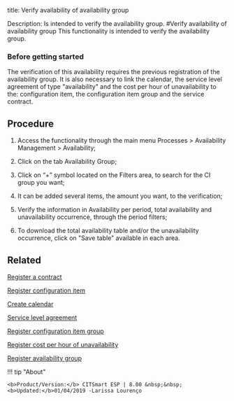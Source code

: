title: Verify availability of availability group

Description: Is intended to verify the availability group.
#Verify availability of availability group
This functionality is intended to verify the availability group.

### Before getting started

The verification of this availability requires the previous registration of the
availability group. It is also necessary to link the calendar, the service level
agreement of type "availability" and the cost per hour of unavailability to the:
configuration item, the configuration item group and the service contract.

Procedure
-------------

1.  Access the functionality through the main menu Processes \> Availability
    Management \> Availability;

2.  Click on the tab Availability Group;

3.  Click on “+” symbol located on the Filters area, to search for the CI group
    you want;

4.  It can be added several items, the amount you want, to the verification;

5.  Verify the information in Availability per period, total availability and
    unavailability occurrence, through the period filters;

6.  To download the total availability table and/or the unavailability
    occurrence, click on "Save table" available in each area.

Related
-----------

 [Register a contract](https://docs-dev.citsmart.com/en/site/citsmart-esp-8/3-additional-features/contract-management/use/register-contract.html)  

 [Register configuration item](https://docs-dev.citsmart.com/en/site/citsmart-esp-8/5-processes/configuration/use/register-CI.html) 
 
 [Create calendar](https://docs-dev.citsmart.com/en/site/citsmart-esp-8/4-platform-administration/time/create-calendar.html) 

 [Service level agreement](https://docs-dev.citsmart.com/en/site/citsmart-esp-8/5-processes/service-level/use/service-level-agreement.html)  

 [Register configuration item group](https://docs-dev.citsmart.com/en/site/citsmart-esp-8/5-processes/configuration/configuration/register-configuration-item-group.html) 

 [Register cost per hour of unavailability](https://docs-dev.citsmart.com/en/site/citsmart-esp-8/5-processes/configuration/use/cost-per-hour-unavailability.html)   

 [Register availability group](https://docs-dev.citsmart.com/en/site/citsmart-esp-8/5-processes/availability/configuration/register-availability-group.html) 


!!! tip "About"

    <b>Product/Version:</b> CITSmart ESP | 8.00 &nbsp;&nbsp;
    <b>Updated:</b>01/04/2019 -Larissa Lourenço

